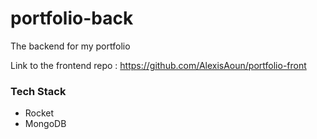 # portfolio-back
The backend for my portfolio

Link to the frontend repo : https://github.com/AlexisAoun/portfolio-front

### Tech Stack

- Rocket
- MongoDB

